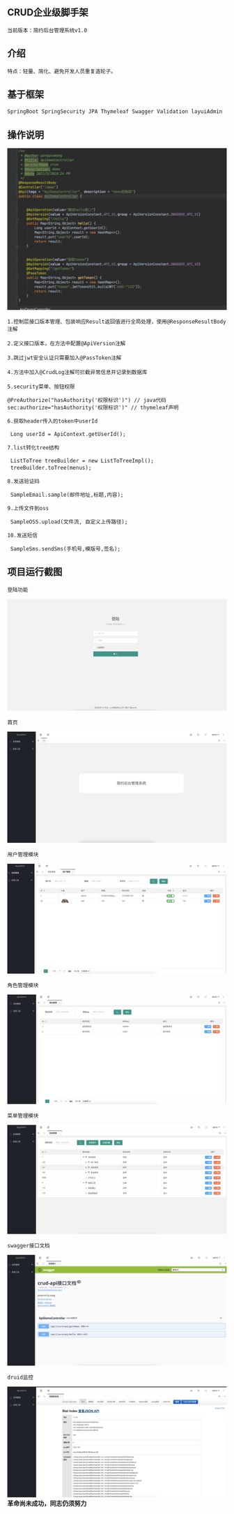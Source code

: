 ## CRUD企业级脚手架
    当前版本：简约后台管理系统v1.0
    
## 介绍
    特点：轻量、简化、避免开发人员重复造轮子。
    
## 基于框架

    SpringBoot SpringSecurity JPA Thymeleaf Swagger Validation layuiAdmin

## 操作说明

   ![运行截图](https://raw.githubusercontent.com/YangYouWang/crud/master/img/7.png "7.png")
    
    1.控制层接口版本管理、包装响应Result返回值进行全局处理，使用@ResponseResultBody注解
    
    2.定义接口版本，在方法中配置@ApiVersion注解
    
    3.跳过jwt安全认证只需要加入@PassToken注解
    
    4.方法中加入@CrudLog注解可拦截异常信息并记录到数据库
    
    5.security菜单、按钮权限
```
@PreAuthorize("hasAuthority('权限标识')") // java代码
sec:authorize="hasAuthority('权限标识')" // thymeleaf声明
```
    
    6.获取header传入的token中userId
```
 Long userId = ApiContext.getUserId();
```
    7.list转化tree结构
```
 ListToTree treeBuilder = new ListToTreeImpl();
 treeBuilder.toTree(menus);
```
    8.发送验证码
```
 SampleEmail.sample(邮件地址,标题,内容);
```
    9.上传文件到oss
```
 SampleOSS.upload(文件流, 自定义上传路径);
```
    10.发送短信
```
 SampleSms.sendSms(手机号,模版号,签名); 
```   
    
## 项目运行截图
    
    登陆功能
   ![运行截图](https://raw.githubusercontent.com/YangYouWang/crud/master/img/0.png "0.png")
    
    首页
   ![运行截图](https://raw.githubusercontent.com/YangYouWang/crud/master/img/1.png "1.png")
   
    用户管理模块
   ![运行截图](https://raw.githubusercontent.com/YangYouWang/crud/master/img/2.png "2.png")
   
    角色管理模块
   ![运行截图](https://raw.githubusercontent.com/YangYouWang/crud/master/img/3.png "3.png")
   
    菜单管理模块
   ![运行截图](https://raw.githubusercontent.com/YangYouWang/crud/master/img/4.png "4.png")
   
    swagger接口文档
   ![运行截图](https://raw.githubusercontent.com/YangYouWang/crud/master/img/5.png "5.png")
   
    druid监控
   ![运行截图](https://raw.githubusercontent.com/YangYouWang/crud/master/img/6.png "6.png")
 **革命尚未成功，同志仍须努力**